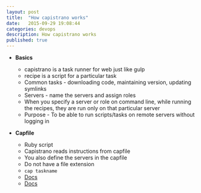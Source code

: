 ```yaml
---
layout: post
title:  "How capistrano works"
date:   2015-09-29 19:08:44
categories: devops
description: How capistrano works
published: true
---
```


* __Basics__
  * capistrano is a task runner for web just like gulp
  * recipe is a script for a particular task
  * Common tasks - downloading code, maintaining version, updating symlinks
  * Servers - name the servers and assign roles
  * When you specify a server or role on command line, while running the recipes, they are run only on that particular server
  * Purpose - To be able to run scripts/tasks on remote servers without logging in

* __Capfile__
  * Ruby script
  * Capistrano reads instructions from capfile
  * You also define the servers in the capfile
  * Do not have a file extension
  * `cap taskname`
  * [Docs](https://github.com/leehambley/capistrano-handbook/blob/master/index.markdown)
  * [Docs](https://github.com/capistrano/capistrano/wiki/2.x-Getting-Started)
  


